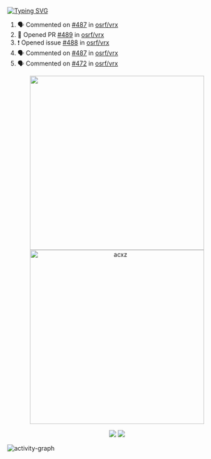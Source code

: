 [![Typing SVG](https://readme-typing-svg.herokuapp.com?size=16&color=AFFFA3&multiline=true&height=75&lines=contributing+to+robotics%2Faerospace%2Fml%2Fgpu+software;packaging+it+for+archlinux;ricer)](https://git.io/typing-svg)

<!--START_SECTION:activity-->
1. 🗣 Commented on [#487](https://github.com/osrf/vrx/issues/487) in [osrf/vrx](https://github.com/osrf/vrx)
2. 💪 Opened PR [#489](https://github.com/osrf/vrx/pull/489) in [osrf/vrx](https://github.com/osrf/vrx)
3. ❗️ Opened issue [#488](https://github.com/osrf/vrx/issues/488) in [osrf/vrx](https://github.com/osrf/vrx)
4. 🗣 Commented on [#487](https://github.com/osrf/vrx/issues/487) in [osrf/vrx](https://github.com/osrf/vrx)
5. 🗣 Commented on [#472](https://github.com/osrf/vrx/issues/472) in [osrf/vrx](https://github.com/osrf/vrx)
<!--END_SECTION:activity-->

<p align="center">
  <img width="400em" src=https://github-readme-stats.vercel.app/api?username=acxz&include_all_commits=true&show_icons=true />
  <img width="400em" src="https://github-readme-streak-stats.herokuapp.com/?user=acxz&" alt="acxz" />
</p>

<p align="center">
  <img src=https://github-readme-stats.vercel.app/api/top-langs/?username=acxz&layout=compact />
  <img src=https://github-profile-trophy.vercel.app/?username=acxz&row=2&column=4 />
</p>

![activity-graph](https://activity-graph.herokuapp.com/graph?username=acxz&theme=aqua)
